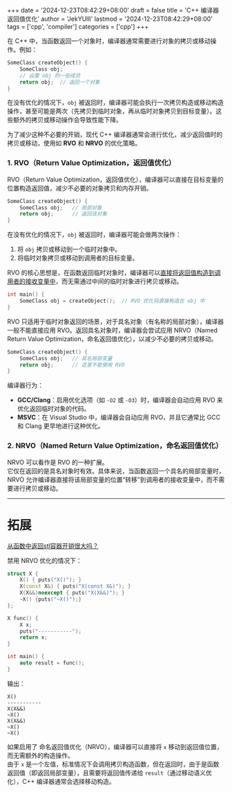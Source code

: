 +++
date = '2024-12-23T08:42:29+08:00'
draft = false
title = 'C++ 编译器返回值优化'
author = 'JekYUlll'
lastmod = '2024-12-23T08:42:29+08:00'
tags = ['cpp', 'compiler']
categories = ['cpp']
+++

在 C++ 中，当函数返回一个对象时，编译器通常需要进行对象的拷贝或移动操作。例如：

```cpp
SomeClass createObject() {
    SomeClass obj;
    // 设置 obj 的一些成员
    return obj;  // 返回一个对象
}
```

在没有优化的情况下，`obj` 被返回时，编译器可能会执行一次拷贝构造或移动构造操作，甚至可能是两次（先拷贝到临时对象，再从临时对象拷贝到目标变量）。这些额外的拷贝或移动操作会导致性能下降。

为了减少这种不必要的开销，现代 C++ 编译器通常会进行优化，减少返回值时的拷贝或移动，使用如 **RVO** 和 **NRVO** 的优化策略。

### 1. RVO（Return Value Optimization，返回值优化）

RVO（Return Value Optimization，返回值优化），编译器可以直接在目标变量的位置构造返回值，减少不必要的对象拷贝和内存开销。

```cpp
SomeClass createObject() {
    SomeClass obj;   // 局部对象
    return obj;      // 返回该对象
}
```

在没有优化的情况下，`obj` 被返回时，编译器可能会做两次操作：  
1. 将 `obj` 拷贝或移动到一个临时对象中。
2. 将临时对象拷贝或移动到调用者的目标变量。

RVO 的核心思想是，在函数返回临时对象时，编译器可以<u>直接将返回值构造到调用者的接收变量中</u>，而无需通过中间的临时对象进行拷贝或移动。

```cpp
int main() {
    SomeClass obj = createObject();  // RVO 优化将直接构造在 obj 中
}
```

RVO 只适用于临时对象返回的场景，对于具名对象（有名称的局部对象），编译器一般不能直接应用 RVO。返回具名对象时，编译器会尝试应用 NRVO（Named Return Value Optimization，命名返回值优化），以减少不必要的拷贝或移动。
```cpp
SomeClass createObject() {
    SomeClass obj;   // 具名局部变量
    return obj;      // 这里不能使用 RVO
}
```

编译器行为：
- **GCC/Clang**：启用优化选项（如 `-O2` 或 `-O3`）时，编译器会自动应用 RVO 来优化返回临时对象的代码。
- **MSVC**：在 Visual Studio 中，编译器会自动应用 RVO，并且它通常比 GCC 和 Clang 更早地进行这种优化。

### 2. NRVO（Named Return Value Optimization，命名返回值优化）

NRVO 可以看作是 RVO 的一种扩展。  
它仅在返回的是具名对象时有效。具体来说，当函数返回一个具名的局部变量时，NRVO 允许编译器直接将该局部变量的位置“转移”到调用者的接收变量中，而不需要进行拷贝或移动。

---

# 拓展

[从函数中返回stl容器开销很大吗？](https://zhuanlan.zhihu.com/p/656372497)

禁用 NRVO 优化的情况下：
```cpp
struct X {
    X() { puts("X()"); }
    X(const X&) { puts("X(const X&)"); }
    X(X&&)noexcept { puts("X(X&&)"); }
    ~X() {puts("~X()");}
};

X func() {
    X x;
    puts("-----------");
    return x;
}

int main() {
    auto result = func();
}
```
输出：
```
X()
-----------
X(X&&)
~X()
X(X&&)
~X()
~X()
```

如果启用了 命名返回值优化（NRVO），编译器可以直接将 `x` 移动到返回值位置，而无需额外的构造操作。  
由于 `x` 是一个左值，标准情况下会调用拷贝构造函数，但在返回时，由于是函数返回值（即返回局部变量），且需要将返回值传递给 `result`（通过移动语义优化），C++ 编译器通常会选择移动构造。
